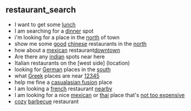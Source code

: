 ## restaurant_search

- I want to get some [lunch](meal)
- I am searching for a [dinner](meal) spot
- i'm looking for a place in the [north](location) of town
- show me some [good](quality) [chinese](cuisine) restaurants in the [north](location)
- how about a [mexican](cuisine) restaurant[downtown](location)
- Are there any [indian](cuisine) spots near here
- Italian restaurants on the [west side] (location)
- looking for [German](cuisine) places in the [south](location)
- what [Greek](cuisine) places are near [12345](location)
- help me fine a [casual](atmosphere)[asian fusion](cuisine) place
- I am looking a [french](cuisine) restaurant [nearby](location)
- I am looking for a nice [mexican](cuisine) or [thai](cuisine) place that's [not too expensive](price)
- [cozy](atmosphere) [barbecue](cuisine) restaurant